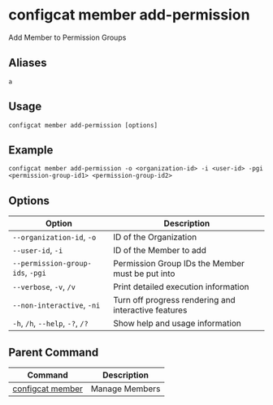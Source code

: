 # configcat member add-permission
Add Member to Permission Groups
## Aliases
`a`
## Usage
```
configcat member add-permission [options]
```
## Example
```
configcat member add-permission -o <organization-id> -i <user-id> -pgi <permission-group-id1> <permission-group-id2>
```
## Options
| Option | Description |
| ------ | ----------- |
| `--organization-id`, `-o` | ID of the Organization |
| `--user-id`, `-i` | ID of the Member to add |
| `--permission-group-ids`, `-pgi` | Permission Group IDs the Member must be put into |
| `--verbose`, `-v`, `/v` | Print detailed execution information |
| `--non-interactive`, `-ni` | Turn off progress rendering and interactive features |
| `-h`, `/h`, `--help`, `-?`, `/?` | Show help and usage information |
## Parent Command
| Command | Description |
| ------ | ----------- |
| [configcat member](configcat-member.md) | Manage Members |
